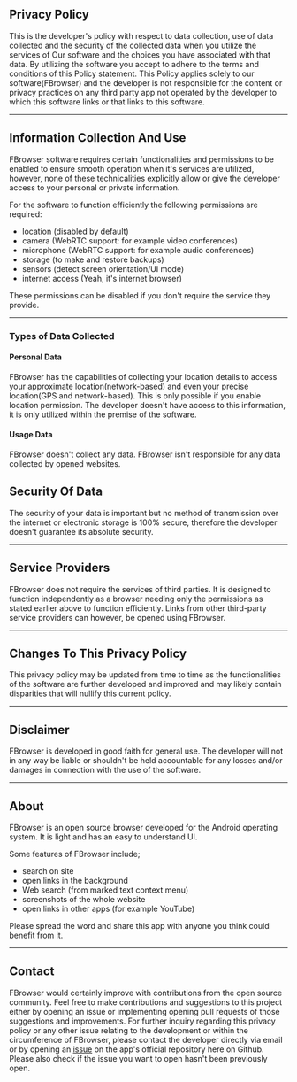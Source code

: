 ## Privacy Policy

This is the developer's policy with respect to data collection, use of data collected and the security of the collected data when you utilize the services of Our software and the choices you have associated with that data. By utilizing the software you accept to adhere to the terms and conditions of this Policy statement. This Policy applies solely to our software(FBrowser) and the developer is not responsible for the content or privacy practices on any third party app not operated by the developer to which this software links or that links to this software. <hr>

## Information Collection And Use

FBrowser software requires certain functionalities and permissions to be enabled to ensure smooth operation when it's services are utilized, however, none of these technicalities explicitly allow or give the developer access to your personal or private information.

For the software to function efficiently the following permissions are required:

- location (disabled by default)
- camera (WebRTC support: for example video conferences)
- microphone (WebRTC support: for example audio conferences)
- storage (to make and restore backups)
- sensors (detect screen orientation/UI mode)
- internet access (Yeah, it's internet browser)

These permissions can be disabled if you don't require the service they provide. <hr>

### Types of Data Collected

#### Personal Data

FBrowser has the capabilities of collecting your location details to access your approximate location(network-based) and even your precise location(GPS and network-based). This is only possible if you enable location permission. The developer doesn't have access to this information, it is only utilized within the premise of the software.

#### Usage Data

FBrowser doesn't collect any data. FBrowser isn't responsible for any data collected by opened websites.

## Security Of Data

The security of your data is important but no method of transmission over the internet or electronic storage is 100% secure, therefore the developer doesn't guarantee its absolute security. <hr>

## Service Providers

FBrowser does not require the services of third parties. It is designed to function independently as a browser needing only the permissions as stated earlier above to function efficiently. Links from other third-party service providers can however, be opened using FBrowser. <hr>

## Changes To This Privacy Policy

This privacy policy may be updated from time to time as the functionalities of the software are further developed and improved and may likely contain disparities that will nullify this current policy. <hr>

## Disclaimer

FBrowser is developed in good faith for general use. The developer will not in any way be liable or shouldn't be held accountable for any losses and/or damages in connection with the use of the software. <hr>

## About

FBrowser is an open source browser developed for the Android operating system. It is light and has an easy to understand UI.

Some features of FBrowser include;

- search on site
- open links in the background
- Web search (from marked text context menu)
- screenshots of the whole website
- open links in other apps (for example YouTube)

Please spread the word and share this app with anyone you think could benefit from it. <hr>

## Contact

FBrowser would certainly improve with contributions from the open source community. Feel free to make contributions and suggestions to this project either by opening an issue or implementing opening pull requests of those suggestions and improvements. For further inquiry regarding this privacy policy or any other issue relating to the development or within the circumference of FBrowser, please contact the developer directly via email or by opening an [issue](https://github.com/K3rn3l-P/browser-master/issues/new) on the app's official repository here on Github. Please also check if the issue you want to open hasn't been previously open.
